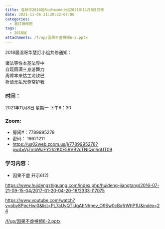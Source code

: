 ```yaml
---
title: 温哥华2018届Richmond小组2021年11月8日共修
date: 2021-11-06 21:20:22-07:00
categories:
  - 慧灯禅修班
tags:
  - 2018届
attachments: /f/up/因果不虛視頻6-2.pptx
---
```

2018届温哥华慧灯小组共修通知：

诸法等性本基法界中\
自现圆满三身游舞力\
离障本来怙主龙钦巴\
祈请无垢光尊常护我  

### 时间：

2021年11月8日 星期一 下午6：30

### Zoom:

* 房间#：7789995278 
* 密码： 19621211
* <https://us02web.zoom.us/j/7789995278?pwd=VjZmbWJFY2k2K0E5RVB2cTNIQmhqUT09>

### 学习内容：

* 因果不虚 开示6(2)

<https://www.huidengzhiguang.com/index.php/huideng-jiangtang/2016-07-21-09-15-04/2017-01-20-04-20-16/2333-l17075>

<https://www.youtube.com/watch?v=oby8PpcHwj0&list=PL7aUyQTIJqAhNhpev_O9Sw0cBxfrWhP1U&index=24>

[/f/up/因果不虛視頻6-2.pptx](http://huidengchanxiu.net/hdv/f/up/因果不虛視頻6-2.pptx)